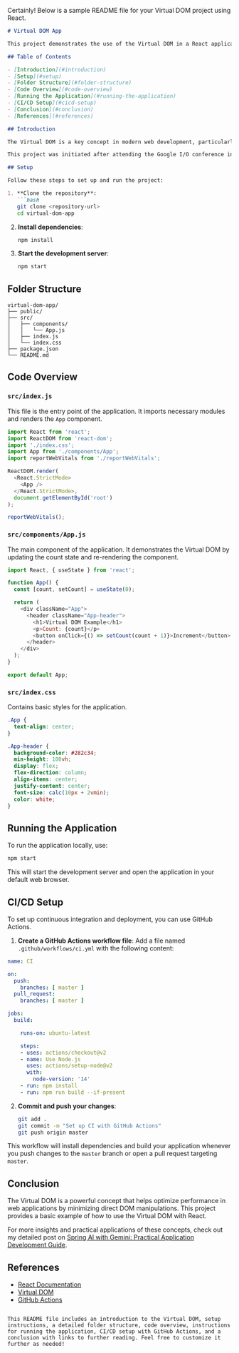 Certainly! Below is a sample README file for your Virtual DOM project using React.

```markdown
# Virtual DOM App

This project demonstrates the use of the Virtual DOM in a React application. The Virtual DOM is an abstraction of the real DOM used to optimize updates by creating a lightweight copy and diffing changes before applying them to the real DOM.

## Table of Contents

- [Introduction](#introduction)
- [Setup](#setup)
- [Folder Structure](#folder-structure)
- [Code Overview](#code-overview)
- [Running the Application](#running-the-application)
- [CI/CD Setup](#cicd-setup)
- [Conclusion](#conclusion)
- [References](#references)

## Introduction

The Virtual DOM is a key concept in modern web development, particularly with libraries like React. It helps improve performance by minimizing direct manipulations of the real DOM, which can be slow and resource-intensive.

This project was initiated after attending the Google I/O conference in Songdo, where various modern web JavaScript ecosystems were discussed, including the significance of the Virtual DOM.

## Setup

Follow these steps to set up and run the project:

1. **Clone the repository**:
   ```bash
   git clone <repository-url>
   cd virtual-dom-app
   ```

2. **Install dependencies**:
   ```bash
   npm install
   ```

3. **Start the development server**:
   ```bash
   npm start
   ```

## Folder Structure

```
virtual-dom-app/
├── public/
├── src/
│   ├── components/
│   │   └── App.js
│   ├── index.js
│   └── index.css
├── package.json
└── README.md
```

## Code Overview

### `src/index.js`

This file is the entry point of the application. It imports necessary modules and renders the `App` component.

```javascript
import React from 'react';
import ReactDOM from 'react-dom';
import './index.css';
import App from './components/App';
import reportWebVitals from './reportWebVitals';

ReactDOM.render(
  <React.StrictMode>
    <App />
  </React.StrictMode>,
  document.getElementById('root')
);

reportWebVitals();
```

### `src/components/App.js`

The main component of the application. It demonstrates the Virtual DOM by updating the count state and re-rendering the component.

```javascript
import React, { useState } from 'react';

function App() {
  const [count, setCount] = useState(0);

  return (
    <div className="App">
      <header className="App-header">
        <h1>Virtual DOM Example</h1>
        <p>Count: {count}</p>
        <button onClick={() => setCount(count + 1)}>Increment</button>
      </header>
    </div>
  );
}

export default App;
```

### `src/index.css`

Contains basic styles for the application.

```css
.App {
  text-align: center;
}

.App-header {
  background-color: #282c34;
  min-height: 100vh;
  display: flex;
  flex-direction: column;
  align-items: center;
  justify-content: center;
  font-size: calc(10px + 2vmin);
  color: white;
}
```

## Running the Application

To run the application locally, use:

```bash
npm start
```

This will start the development server and open the application in your default web browser.

## CI/CD Setup

To set up continuous integration and deployment, you can use GitHub Actions.

1. **Create a GitHub Actions workflow file**: Add a file named `.github/workflows/ci.yml` with the following content:

```yaml
name: CI

on:
  push:
    branches: [ master ]
  pull_request:
    branches: [ master ]

jobs:
  build:

    runs-on: ubuntu-latest

    steps:
    - uses: actions/checkout@v2
    - name: Use Node.js
      uses: actions/setup-node@v2
      with:
        node-version: '14'
    - run: npm install
    - run: npm run build --if-present
```

2. **Commit and push your changes**:
   ```bash
   git add .
   git commit -m "Set up CI with GitHub Actions"
   git push origin master
   ```

This workflow will install dependencies and build your application whenever you push changes to the `master` branch or open a pull request targeting `master`.

## Conclusion

The Virtual DOM is a powerful concept that helps optimize performance in web applications by minimizing direct DOM manipulations. This project provides a basic example of how to use the Virtual DOM with React.

For more insights and practical applications of these concepts, check out my detailed post on [Spring AI with Gemini: Practical Application Development Guide](https://allaboutwebdev.com/spring-ai/).

## References

- [React Documentation](https://reactjs.org/docs/getting-started.html)
- [Virtual DOM](https://reactjs.org/docs/faq-internals.html)
- [GitHub Actions](https://docs.github.com/en/actions)
```

This README file includes an introduction to the Virtual DOM, setup instructions, a detailed folder structure, code overview, instructions for running the application, CI/CD setup with GitHub Actions, and a conclusion with links to further reading. Feel free to customize it further as needed!